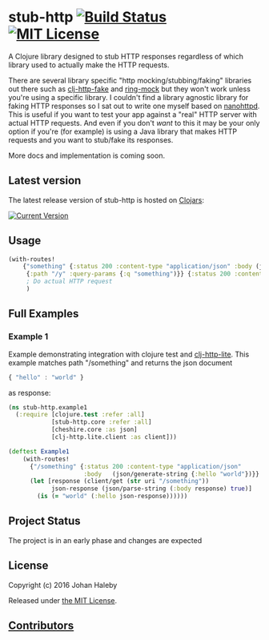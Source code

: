 # stub-http [![Build Status](https://img.shields.io/travis/myfreeweb/clj-http-stub.svg?style=flat)](https://travis-ci.org/johanhaleby/stub-http) [![MIT License](https://img.shields.io/badge/license-MIT-brightgreen.svg?style=flat)](https://www.tldrlegal.com/l/mit)

A Clojure library designed to stub HTTP responses regardless of which library used to actually make the HTTP requests.
  
There are several library specific "http mocking/stubbing/faking" libraries out there such as [clj-http-fake](https://github.com/myfreeweb/clj-http-fake) and 
[ring-mock](https://github.com/ring-clojure/ring-mock) but they won't work unless you're using a specific library. I couldn't find a library agnostic library for 
faking HTTP responses so I sat out to write one myself based on [nanohttpd](https://github.com/NanoHttpd/nanohttpd). This is useful
if you want to test your app against a "real" HTTP server with actual HTTP requests. And even if you don't _want_ to this it may be your only
option if you're (for example) is using a Java library that makes HTTP requests and you want to stub/fake its responses.

More docs and implementation is coming soon.

## Latest version

The latest release version of stub-http is hosted on [Clojars](https://clojars.org):

[![Current Version](https://clojars.org/se.haleby/stub-http/latest-version.svg)](https://clojars.org/se.haleby/stub-http)

## Usage

```clojure
(with-routes! 
	{"something" {:status 200 :content-type "application/json" :body (json/generate-string {:hello "world"})}
	 {:path "/y" :query-params {:q "something")}} {:status 200 :content-type "application/json" :body  (json/generate-string {:hello "brave new world"})}}
	 ; Do actual HTTP request
	 )
```

## Full Examples

### Example 1
Example demonstrating integration with clojure test and [clj-http-lite](https://github.com/hiredman/clj-http-lite). 
This example matches path "/something" and returns the json document
     
```javascript
{ "hello" : "world" }
```

as response: 

```clojure
(ns stub-http.example1
  (:require [clojure.test :refer :all]
            [stub-http.core :refer :all]
            [cheshire.core :as json]
            [clj-http.lite.client :as client]))

(deftest Example1  
    (with-routes!
      {"/something" {:status 200 :content-type "application/json"
                     :body   (json/generate-string {:hello "world"})}}
      (let [response (client/get (str uri "/something"))
            json-response (json/parse-string (:body response) true)]
        (is (= "world" (:hello json-response))))))
```

## Project Status

The project is in an early phase and changes are expected

## License

Copyright (c) 2016 Johan Haleby

Released under [the MIT License](http://www.opensource.org/licenses/mit-license.php).

## [Contributors](https://github.com/johanhaleby/stub-http/contributors)

